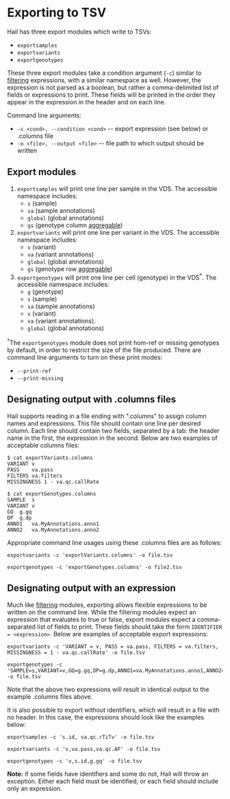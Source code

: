 # Exporting to TSV

Hail has three export modules which write to TSVs:
 - `exportsamples`
 - `exportvariants`
 - `exportgenotypes`
 
These three export modules take a condition argument (`-c`) similar to [filtering](Filtering.md) expressions, with a similar namespace as well.  However, the expression is not parsed as a boolean, but rather a comma-delimited list of fields or expressions to print.  These fields will be printed in the order they appear in the expression in the header and on each line.

Command line arguments: 
 - `-c <cond>, --condition <cond>` -- export expression (see below) or .columns file
 - `-o <file>, --output <file>` -- file path to which output should be written

## Export modules

1. `exportsamples` will print one line per sample in the VDS.  The accessible namespace includes:
   - `s` (sample)
   - `sa` (sample annotations)
   - `global` (global annotations)
   - `gs` (genotype column [aggregable](HailExpressionLanguage.md#aggregables))
2. `exportvariants` will print one line per variant in the VDS.  The accessible namespace includes:
   - `v` (variant)
   - `va` (variant annotations)
   - `global` (global annotations)
   - `gs` (genotype row [aggregable](HailExpressionLanguage.md#aggregables))
3. `exportgenotypes` will print one line per cell (genotype) in the VDS<sup>*</sup>.  The accessible namespace includes:
   - `g` (genotype)
   - `s` (sample)
   - `sa` (sample annotations)
   - `v` (variant)
   - `va` (variant annotations).
   - `global` (global annotations)
   
<sup>*</sup>The `exportgenotypes` module does not print hom-ref or missing genotypes by default, in order to restrict the size of the file produced.  There are command line arguments to turn on these print modes:
 - `--print-ref`
 - `--print-missing`
   
## Designating output with .columns files

Hail supports reading in a file ending with ".columns" to assign column names and expressions.  This file should contain one line per desired column.  Each line should contain two fields, separated by a tab: the header name in the first, the expression in the second.  Below are two examples of acceptable columns files:

```
$ cat exportVariants.columns
VARIANT	v
PASS	va.pass
FILTERS	va.filters
MISSINGNESS	1 - va.qc.callRate
```

```
$ cat exportGenotypes.columns
SAMPLE	s
VARIANT	v
GQ	g.gq
DP	g.dp
ANNO1	va.MyAnnotations.anno1
ANNO2	va.MyAnnotations.anno2
```
 
Appropriate command line usages using these .columns files are as follows:

```
exportvariants -c 'exportVariants.columns' -o file.tsv
```

```
exportgenotypes -c 'exportGenotypes.columns' -o file2.tsv
```

## Designating output with an expression

Much like [filtering](Filtering.md) modules, exporting allows flexible expressions to be written on the command line.  While the filtering modules expect an expression that evaluates to true or false, export modules expect a comma-separated list of fields to print.  These fields should take the form `IDENTIFIER = <expression>`.  Below are examples of acceptable export expressions:

```
exportvariants -c 'VARIANT = v, PASS = va.pass, FILTERS = va.filters, MISSINGNESS = 1 - va.qc.callRate' -o file.tsv
```

```
exportgenotypes -c 'SAMPLE=s,VARIANT=v,GQ=g.gq,DP=g.dp,ANNO1=va.MyAnnotations.anno1,ANNO2=va.MyAnnotations.anno2' -o file.tsv
```

Note that the above two expressions will result in identical output to the example .columns files above.

It is also possible to export without identifiers, which will result in a file with no header.  In this case, the expressions should look like the examples below:
```
exportsamples -c 's.id, sa.qc.rTiTv' -o file.tsv
```
```
exportvariants -c 'v,va.pass,va.qc.AF' -o file.tsv
```
```
exportgenotypes -c 'v,s.id,g.gq' -o file.tsv
```

**Note:** if some fields have identifiers and some do not, Hail will throw an exception.  Either each field must be identified, or each field should include only an expression.
